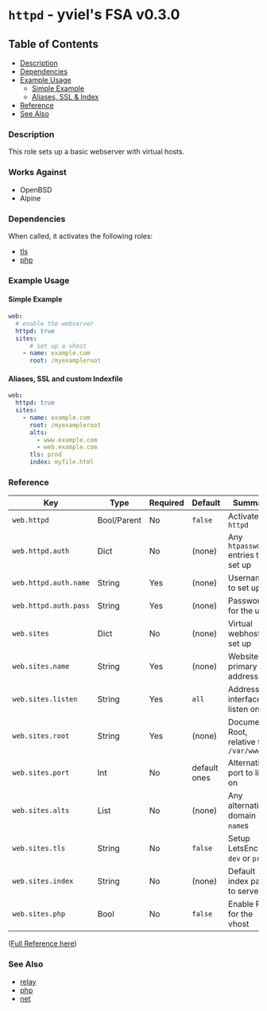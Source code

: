 # `httpd` - yviel's FSA v0.3.0

## Table of Contents
 - [Description](#description)
 - [Dependencies](#dependencies)
 - [Example Usage](#example-usage)
    - [Simple Example](#simple-example)
    - [Aliases, SSL & Index](#aliases-ssl-and-custom-indexfile)
 - [Reference](#reference)
 - [See Also](#see-also)

### Description
This role sets up a basic webserver with virtual hosts.

### Works Against
- OpenBSD
- Alpine

### Dependencies
When called, it activates the following roles:
 - [tls](../tls)
 - [php](../php)

### Example Usage
#### Simple Example
```yaml
web:
  # enable the webserver
  httpd: true
  sites:
      # set up a vhost
    - name: example.com
      root: /myexampleroot
```

#### Aliases, SSL and custom Indexfile
```yaml
web:
  httpd: true
  sites:
    - name: example.com
      root: /myexampleroot
      alts:
        - www.example.com
        - web.example.com
      tls: prod
      index: myfile.html
```

### Reference
|Key|Type|Required|Default|Summary|
|--|--|--|--|--|
|`web.httpd`|Bool/Parent|No|`false`|Activates `httpd`|
|`web.httpd.auth`|Dict|No|(none)|Any `htpasswd` entries to set up|
|`web.httpd.auth.name`|String|Yes|(none)|Username to set up|
|`web.httpd.auth.pass`|String|Yes|(none)|Password for the user|
|`web.sites`|Dict|No|(none)|Virtual webhosts to set up|
|`web.sites.name`|String|Yes|(none)|Website's primary address|
|`web.sites.listen`|String|Yes|`all`|Address or interface to listen on|
|`web.sites.root`|String|Yes|(none)|Document-Root, relative to `/var/www`|
|`web.sites.port`|Int|No|default ones|Alternative port to listen on|
|`web.sites.alts`|List|No|(none)|Any alternative domain `name`s|
|`web.sites.tls`|String|No|`false`|Setup LetsEncrypt, `dev` or `prod`|
|`web.sites.index`|String|No|(none)|Default index page to serve|
|`web.sites.php`|Bool|No|`false`|Enable PHP for the vhost|

([Full Reference here](../../docs/REFERENCE.md))

### See Also
 - [relay](../relay)
 - [php](../php)
 - [net](../net)
